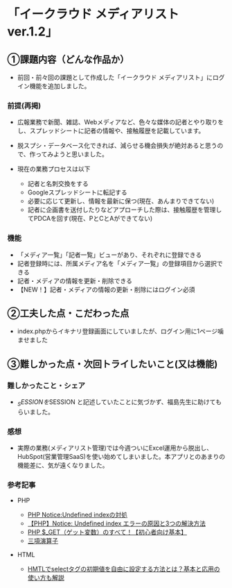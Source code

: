 # 「イークラウド メディアリスト ver.1.2」
## ①課題内容（どんな作品か）
- 前回・前々回の課題として作成した「イークラウド メディアリスト」にログイン機能を追加しました。

### 前提(再掲)
- 広報業務で新聞、雑誌、Webメディアなど、色々な媒体の記者とやり取りをし、スプレッドシートに記者の情報や、接触履歴を記載しています。
- 脱スプシ・データベース化できれば、減らせる機会損失が絶対あると思うので、作ってみようと思いました。

- 現在の業務プロセスは以下
  - 記者と名刺交換をする
  - Googleスプレッドシートに転記する
  - 必要に応じて更新し、情報を最新に保つ(現在、あんまりできてない)
  - 記者に企画書を送付したりなどアプローチした際は、接触履歴を管理してPDCAを回す(現在、PとCとAができてない)

### 機能
- 「メディア一覧」「記者一覧」ビューがあり、それぞれに登録できる
- 記者登録時には、所属メディア名を「メディア一覧」の登録項目から選択できる
- 記者・メディアの情報を更新・削除できる
- 【NEW！】記者・メディアの情報の更新・削除にはログイン必須

## ②工夫した点・こだわった点
- index.phpからイキナリ登録画面にしていましたが、ログイン用に1ページ噛ませました

## ③難しかった点・次回トライしたいこと(又は機能)
### 難しかったこと・シェア
- $_SESSION を$SESSION と記述していたことに気づかず、福島先生に助けてもらいました。

### 感想
-  実際の業務(メディアリスト管理)では今週ついにExcel運用から脱出し、HubSpot(営業管理SaaS)を使い始めてしまいました。本アプリとのあまりの機能差に、気が遠くなりました。

###  参考記事
- PHP
  - [PHP Notice:Undefined indexの対処](https://www.suzu6.net/posts/217-php-undifined-index/)
  - [【PHP】Notice: Undefined index エラーの原因と3つの解決方法](https://oopsoop.com/causes-of-notice-undefined-index-error-and-three-solutions/)
  - [PHP $_GET（ゲット変数）のすべて！【初心者向け基本】](https://wepicks.net/phpref-get/)
  - [三項演算子](https://www.javadrive.jp/php/if/index8.html)

- HTML 
  - [HMTLでselectタグの初期値を自由に設定する方法とは？基本と応用の使い方も解説](https://web-camp.io/magazine/archives/78670)
